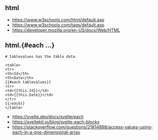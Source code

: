 ## html

- https://www.w3schools.com/html/default.asp
- https://www.w3schools.com/tags/default.asp
- https://developer.mozilla.org/en-US/docs/Web/HTML

## html.{#each ...}

```
# tablevalues has the table data

<table>
<tr>
<th>Id</th>
<th>Date</th>
{{#each tablevalues}}
<tr>
<td>{{this.Id}}</td>
<td>{{this.Date}}</td>    
</tr>
{{/each}}
</table>
```

- https://svelte.dev/docs/svelte/each
- https://sveltekit.io/blog/svelte-each-blocks
- https://stackoverflow.com/questions/21814888/access-values-using-each-in-a-one-dimensional-array
